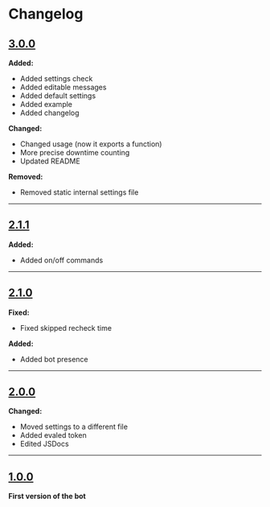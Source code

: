# Changelog

## [3.0.0](https://www.npmjs.com/package/uptime-monitor/v/3.0.0)
**Added:**
- Added settings check
- Added editable messages
- Added default settings
- Added example
- Added changelog

**Changed:**
- Changed usage (now it exports a function)
- More precise downtime counting
- Updated README

**Removed:**
- Removed static internal settings file

***
## [2.1.1](https://www.npmjs.com/package/uptime-monitor/v/2.1.1)
**Added:**
- Added on/off commands

***
## [2.1.0](https://www.npmjs.com/package/uptime-monitor/v/2.1.0)
**Fixed:**
- Fixed skipped recheck time

**Added:**
- Added bot presence

 ***
## [2.0.0](https://www.npmjs.com/package/uptime-monitor/v/2.0.0)
**Changed:**
- Moved settings to a different file
- Added evaled token
- Edited JSDocs

***
## [1.0.0](https://www.npmjs.com/package/uptime-monitor/v/1.0.0)
**First version of the bot**
